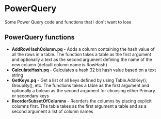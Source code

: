 # PowerQuery
Some Power Query code and functions that I don't want to lose
## PowerQuery functions
* **AddRowHashColumn.pq** - Adds a column containing the hash value of all the rows in a table. The function takes a table as the first argument and optionally a text as the second argument defining the name of the new column (default column name is RowHash)
* **CalculateHash.pq**  - Calculates a hash 32 bit hash value based on a text string
* **GetKeys.pq** - Get a list of all keys defined by using Table.AddKey(), GroupBy(), etc. The functions takes a table as the first argument and optionally a bolean as the second argument for choosing either Primary or secondary keys
* **ReorderSubsetOfColumns** - Reorders the columns by placing explicit columns first. The table takes as the first argument a table and as a second argument a list of column names
